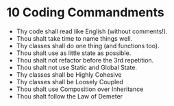 # 10 Coding Commandments

- Thy code shall read like English (without comments!).
- Thou shalt take time to name things well. 
- Thy classes shall do one thing (and functions too).
- Thou shalt use as little state as possible.
- Thou shalt not refactor before the 3rd repetition.
- Thou shalt not use Static and Global State.
- Thy classes shall be Highly Cohesive
- Thy classes shall be Loosely Coupled
- Thou shalt use Composition over Inheritance
- Thou shalt follow the Law of Demeter


